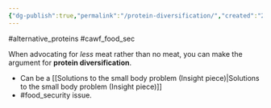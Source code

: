 ```yaml
---
{"dg-publish":true,"permalink":"/protein-diversification/","created":"2025-10-23T17:42:44.105+01:00","updated":"2025-10-23T18:06:08.691+01:00"}
---
```


#alternative_proteins #cawf_food_sec 

When advocating for *less* meat rather than no meat, you can make the argument for **protein diversification**.

- Can be a [[Solutions to the small body problem (Insight piece)\|Solutions to the small body problem (Insight piece)]]
- #food_security issue.
